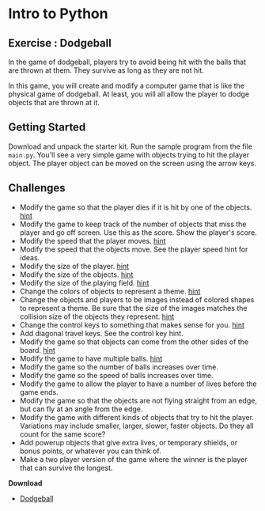 Intro to Python
===============================================

Exercise : Dodgeball
------------------------

In the game of dodgeball, players try to avoid
being hit with the balls that are thrown at them.
They survive as long as they are not hit.

In this game, you will create and modify a computer
game that is like the physical game of dodgeball.
At least, you will all allow the player to dodge
objects that are thrown at it.


Getting Started
---------------

Download and unpack the starter kit.  Run the sample
program from the file `main.py`.  You'll
see a very simple game with objects trying to hit
the player object.  The player object can be
moved on the screen using the arrow keys.


Challenges
----------

- Modify the game so that the player dies if it is
  hit by one of the objects.
  [hint](assignment_dodgeball_collision.php)
- Modify the game to keep track of the number of objects
  that miss the player and go off screen.  Use this
  as the score.  Show the player's score.
- Modify the speed that the player moves.
  [hint](assignment_dodgeball_player_speed.php)
- Modify the speed that the objects move.  See the player speed
  hint for ideas.
- Modify the size of the player.
  [hint](assignment_dodgeball_size.php)
- Modify the size of the objects.
  [hint](assignment_dodgeball_size.php)
- Modify the size of the playing field.
  [hint](assignment_dodgeball_field_size.php)
- Change the colors of objects to represent a theme.
  [hint](assignment_dodgeball_colors.php)
- Change the objects and players to be images instead
  of colored shapes to represent a theme.  Be sure that
  the size of the images matches the collision size of
  the objects they represent.
  [hint](assignment_dodgeball_images.php)
- Change the control keys to something that makes sense
  for you.
  [hint](assignment_dodgeball_control_keys.php)
- Add diagonal travel keys.  See the control key hint.
- Modify the game so that objects can come from the
  other sides of the board.
  [hint](assignment_dodgeball_side_balls.php)
- Modify the game to have multiple balls.
  [hint](assignment_dodgeball_multiple_balls.php)
- Modify the game so the number of balls increases
  over time.
- Modify the game so the speed of balls increases
  over time.
- Modify the game to allow the player to have a number
  of lives before the game ends.
- Modify the game so that the objects are not flying
  straight from an edge, but can fly at an angle
  from the edge.
- Modify the game with different kinds of objects that
  try to hit the player.  Variations may include
  smaller, larger, slower, faster objects.  Do they all
  count for the same score?
- Add powerup objects that give extra lives, or temporary
  shields, or bonus points, or whatever you can think of.
- Make a two player version of the game where the winner
  is the player that can survive the longest.

  
**Download**

*   [Dodgeball](dodgeball-2023.zip)
